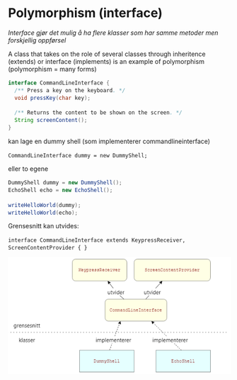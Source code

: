 # Polymorphism (interface)

*Interface gjør det mulig å ha flere klasser som har samme metoder men forskjellig oppførsel*

A class that takes on the role of several classes through inheritence (extends) or interface (implements) is an example of polymorphism (polymorphism = many forms)

```java
interface CommandLineInterface {
  /** Press a key on the keyboard. */
  void pressKey(char key);

  /** Returns the content to be shown on the screen. */
  String screenContent();
}
```

kan lage en dummy shell (som implementerer commandlineinterface)

```CommandLineInterface dummy = new DummyShell;```

eller to egene

```java
DummyShell dummy = new DummyShell();
EchoShell echo = new EchoShell();

writeHelloWorld(dummy);
writeHelloWorld(echo);
```

Grensesnitt kan utvides:

`interface CommandLineInterface extends KeypressReceiver, ScreenContentProvider {
}`

![alt text](imgs/interface.png)